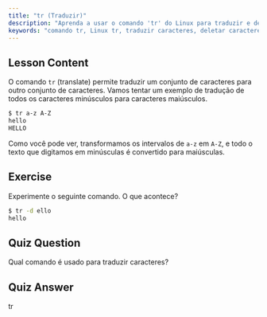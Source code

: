 ```yaml
---
title: "tr (Traduzir)"
description: "Aprenda a usar o comando 'tr' do Linux para traduzir e deletar caracteres. Entenda a tradução de caracteres com exemplos e exercícios. Comece sua jornada no Linux!"
keywords: "comando tr, Linux tr, traduzir caracteres, deletar caracteres, tutorial Linux, Linux para iniciantes, guia Linux"
---
```


## Lesson Content

O comando `tr` (translate) permite traduzir um conjunto de caracteres para outro conjunto de caracteres. Vamos tentar um exemplo de tradução de todos os caracteres minúsculos para caracteres maiúsculos.

```bash
$ tr a-z A-Z
hello
HELLO
```

Como você pode ver, transformamos os intervalos de `a-z` em `A-Z`, e todo o texto que digitamos em minúsculas é convertido para maiúsculas.

## Exercise

Experimente o seguinte comando. O que acontece?

```bash
$ tr -d ello
hello
```

## Quiz Question

Qual comando é usado para traduzir caracteres?

## Quiz Answer

tr
